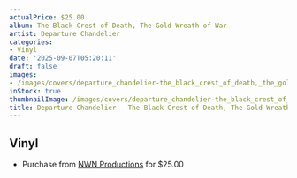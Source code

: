 ```yaml
---
actualPrice: $25.00
album: The Black Crest of Death, The Gold Wreath of War
artist: Departure Chandelier
categories:
- Vinyl
date: '2025-09-07T05:20:11'
draft: false
images:
- /images/covers/departure_chandelier-the_black_crest_of_death,_the_gold_wreath_of_war.jpg
inStock: true
thumbnailImage: /images/covers/departure_chandelier-the_black_crest_of_death,_the_gold_wreath_of_war-thumb.jpg
title: Departure Chandelier - The Black Crest of Death, The Gold Wreath of War
---
```


## Vinyl
* Purchase from [NWN Productions](http://shop.nwnprod.com/index.php?route=product/product&path=75&product_id=63346&sort=pd.name&order=ASC) for $25.00
